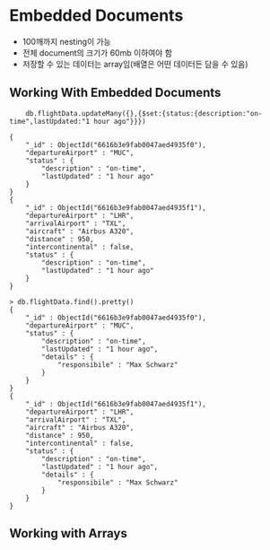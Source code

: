 # Embedded Documents

- 100깨까지 nesting이 가능
- 전체 document의 크기가 60mb 이하여야 함
- 저장할 수 있는 데이터는 array임(배열은 어떤 데이터든 담을 수 있음)

## Working With Embedded Documents

```shell
    db.flightData.updateMany({},{$set:{status:{description:"on-time",lastUpdated:"1 hour ago"}}})
```

```shell
{
	"_id" : ObjectId("6616b3e9fab0047aed4935f0"),
	"departureAirport" : "MUC",
	"status" : {
		"description" : "on-time",
		"lastUpdated" : "1 hour ago"
	}
}
{
	"_id" : ObjectId("6616b3e9fab0047aed4935f1"),
	"departureAirport" : "LHR",
	"arrivalAirport" : "TXL",
	"aircraft" : "Airbus A320",
	"distance" : 950,
	"intercontinental" : false,
	"status" : {
		"description" : "on-time",
		"lastUpdated" : "1 hour ago"
	}
}
```

```
> db.flightData.find().pretty()
{
	"_id" : ObjectId("6616b3e9fab0047aed4935f0"),
	"departureAirport" : "MUC",
	"status" : {
		"description" : "on-time",
		"lastUpdated" : "1 hour ago",
		"details" : {
			"responsibile" : "Max Schwarz"
		}
	}
}
{
	"_id" : ObjectId("6616b3e9fab0047aed4935f1"),
	"departureAirport" : "LHR",
	"arrivalAirport" : "TXL",
	"aircraft" : "Airbus A320",
	"distance" : 950,
	"intercontinental" : false,
	"status" : {
		"description" : "on-time",
		"lastUpdated" : "1 hour ago",
		"details" : {
			"responsibile" : "Max Schwarz"
		}
	}
}
```

## Working with Arrays
